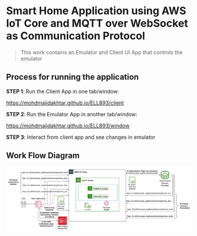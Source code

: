 # Smart Home Application using AWS IoT Core and MQTT over WebSocket as Communication Protocol

> This work contains an Emulator and Client UI App that controls the emulator

## Process for running the application

**STEP 1**: Run the Client App in one tab/window:

https://mohdmajidakhtar.github.io/ELL893/client

**STEP 2**: Run the Emulator App in another tab/window:

https://mohdmajidakhtar.github.io/ELL893/window

**STEP 3**: Interact from client app and see changes in emulator 

## Work Flow Diagram

![MQTT AWT IoT Work Flow](https://github.com/mohdmajidakhtar/ELL893/blob/main/images/mqtt_aws_iot_workflow.png)